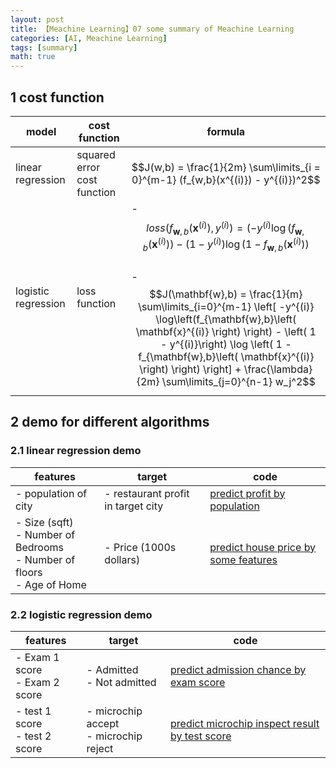 ```yaml
---
layout: post
title: 【Meachine Learning】07 some summary of Meachine Learning
categories: [AI, Meachine Learning]
tags: [summary]
math: true
---
```


## 1 cost function

| model               | cost function               | formula                                                                                                                                                                                                                                 |
| ------------------- | --------------------------- | --------------------------------------------------------------------------------------------------------------------------------------------------------------------------------------------------------------------------------------- |
| linear regression   | squared error cost function | $$J(w,b) = \frac{1}{2m} \sum\limits_{i = 0}^{m-1} (f_{w,b}(x^{(i)}) - y^{(i)})^2$$                                                                                                                                                      |
| logistic regression | loss function               | - $$loss(f_{\mathbf{w},b}(\mathbf{x}^{(i)}), y^{(i)}) = (-y^{(i)} \log\left(f_{\mathbf{w},b}\left( \mathbf{x}^{(i)} \right) \right) - \left( 1 - y^{(i)}\right) \log \left( 1 - f_{\mathbf{w},b}\left( \mathbf{x}^{(i)} \right) \right)$$ <br/> - $$J(\mathbf{w},b) = \frac{1}{m}  \sum\limits_{i=0}^{m-1} \left[ -y^{(i)} \log\left(f_{\mathbf{w},b}\left( \mathbf{x}^{(i)} \right) \right) - \left( 1 - y^{(i)}\right) \log \left( 1 - f_{\mathbf{w},b}\left( \mathbf{x}^{(i)} \right) \right) \right] + \frac{\lambda}{2m}  \sum\limits_{j=0}^{n-1} w_j^2$$ |

## 2 demo for different algorithms

### 2.1 linear regression demo

| features                                                                              | target                             | code                                                                                                                          |
| ------------------------------------------------------------------------------------- | ---------------------------------- | ----------------------------------------------------------------------------------------------------------------------------- |
| - population of city                                                                  | - restaurant profit in target city | [predict profit by population](https://github.com/yc913344706/ai-code/blob/main/LinearRegression/population_profit.ipynb)     |
| - Size (sqft) <br/> - Number of Bedrooms <br/> - Number of floors <br/> - Age of Home | - Price (1000s dollars)            | [predict house price by some features](https://github.com/yc913344706/ai-code/blob/main/LinearRegression/house_predict.ipynb) |

### 2.2 logistic regression demo

| features                            | target                          | code                                                                                                                                 |
| ----------------------------------- | ------------------------------- | ------------------------------------------------------------------------------------------------------------------------------------ |
| - Exam 1 score <br/> - Exam 2 score | - Admitted <br/> - Not admitted | [predict admission chance by exam score](https://github.com/yc913344706/ai-code/blob/main/LogisticRegression/admission_chance.ipynb) |
| - test 1 score <br/> - test 2 score | - microchip accept <br/> - microchip reject             | [predict microchip inspect result by test score](https://github.com/yc913344706/ai-code/blob/main/LogisticRegression/microchip_QA.ipynb)         |
